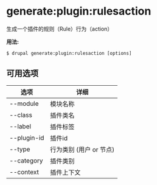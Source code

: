 # generate:plugin:rulesaction
生成一个插件的规则（Rule）行为（action）

**用法:**
```
$ drupal generate:plugin:rulesaction [options]
```

## 可用选项
选项 | 详细
-------|-------------
--module | 模块名称
--class | 插件类名
--label | 插件标签
--plugin-id | 插件id
--type | 行为类别 (用户 or 节点)
--category | 插件类别
--context | 插件上下文
